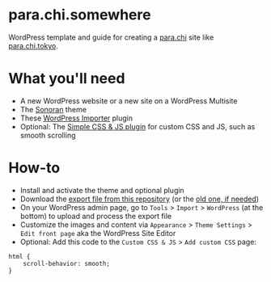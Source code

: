 # para.chi.somewhere
WordPress template and guide for creating a [para.chi](https://aspirelab.io/parachi) site like [para.chi.tokyo](https://aspirelab.io/parachitokyo).

# What you'll need
- A new WordPress website or a new site on a WordPress Multisite
- The [Sonoran](https://wordpress.org/themes/sonoran/) theme
- These [WordPress Importer](https://wordpress.org/plugins/wordpress-importer/) plugin
- Optional: The [Simple CSS & JS plugin](https://wordpress.org/plugins/custom-css-js/) for custom CSS and JS, such as smooth scrolling

# How-to
- Install and activate the theme and optional plugin
- Download the [export file from this repository](https://github.com/aspirelab/para.chi/blob/main/parachitokyo.WordPress.2024-02-01.xml) (or the [old one, if needed](https://github.com/aspirelab/para.chi/blob/main/parachitokyo.WordPress.2024-01-13.xml))
- On your WordPress admin page, go to `Tools` > `Import` > `WordPress` (at the bottom) to upload and process the export file
- Customize the images and content via `Appearance` > `Theme Settings` > `Edit front page` aka the WordPress Site Editor
- Optional: Add this code to the `Custom CSS & JS` > `Add custom CSS` page:
```
html {
    scroll-behavior: smooth;
}
```
